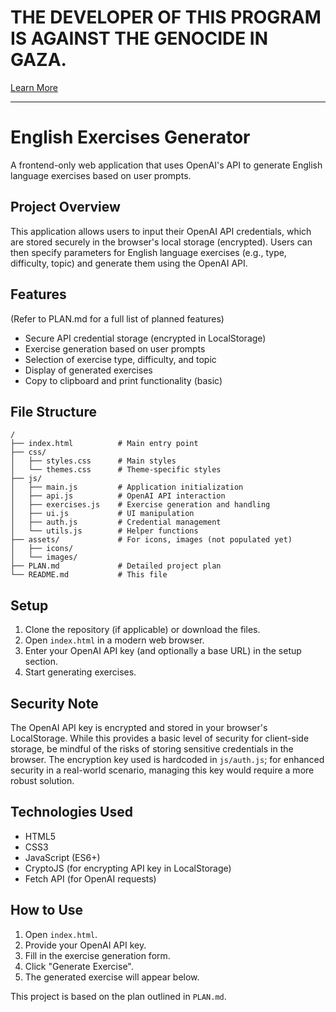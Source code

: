 # THE DEVELOPER OF THIS PROGRAM IS AGAINST THE GENOCIDE IN GAZA.
[Learn More](https://www.amnesty.org/en/wp-content/uploads/2024/12/MDE1586682024ENGLISH.pdf)

---

# English Exercises Generator

A frontend-only web application that uses OpenAI's API to generate English language exercises based on user prompts.

## Project Overview
This application allows users to input their OpenAI API credentials, which are stored securely in the browser's local storage (encrypted). Users can then specify parameters for English language exercises (e.g., type, difficulty, topic) and generate them using the OpenAI API.

## Features
(Refer to PLAN.md for a full list of planned features)

- Secure API credential storage (encrypted in LocalStorage)
- Exercise generation based on user prompts
- Selection of exercise type, difficulty, and topic
- Display of generated exercises
- Copy to clipboard and print functionality (basic)

## File Structure
```
/
├── index.html          # Main entry point
├── css/
│   ├── styles.css      # Main styles
│   └── themes.css      # Theme-specific styles
├── js/
│   ├── main.js         # Application initialization
│   ├── api.js          # OpenAI API interaction
│   ├── exercises.js    # Exercise generation and handling
│   ├── ui.js           # UI manipulation
│   ├── auth.js         # Credential management
│   └── utils.js        # Helper functions
├── assets/             # For icons, images (not populated yet)
│   ├── icons/
│   └── images/
├── PLAN.md             # Detailed project plan
└── README.md           # This file
```

## Setup
1. Clone the repository (if applicable) or download the files.
2. Open `index.html` in a modern web browser.
3. Enter your OpenAI API key (and optionally a base URL) in the setup section.
4. Start generating exercises.

## Security Note
The OpenAI API key is encrypted and stored in your browser's LocalStorage. While this provides a basic level of security for client-side storage, be mindful of the risks of storing sensitive credentials in the browser. The encryption key used is hardcoded in `js/auth.js`; for enhanced security in a real-world scenario, managing this key would require a more robust solution.

## Technologies Used
- HTML5
- CSS3
- JavaScript (ES6+)
- CryptoJS (for encrypting API key in LocalStorage)
- Fetch API (for OpenAI requests)

## How to Use
1. Open `index.html`.
2. Provide your OpenAI API key.
3. Fill in the exercise generation form.
4. Click "Generate Exercise".
5. The generated exercise will appear below.

This project is based on the plan outlined in `PLAN.md`.
